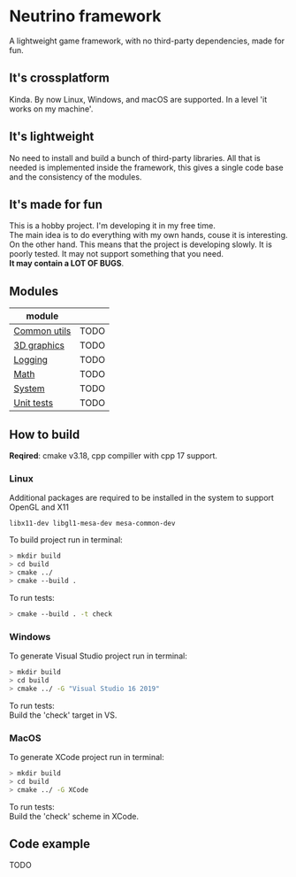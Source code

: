 # Neutrino framework

A lightweight game framework, with no third-party dependencies, made for fun.

## It's crossplatform
Kinda. By now Linux, Windows, and macOS are supported. 
In a level 'it works on my machine'.

## It's lightweight
No need to install and build a bunch of third-party libraries. 
All that is needed is implemented inside the framework, this gives a single code
base and the consistency of the modules.

## It's made for fun
This is a hobby project. I'm developing it in my free time.   
The main idea is to do everything with my own hands, couse it is interesting.  
On the other hand. This means that the project is developing slowly. 
It is poorly tested. It may not support something that you need.  
**It may contain a LOT OF BUGS**.


## Modules

| module                            |      |
| ----------------------------------|------|
| [Common utils](neutrino/common/)  |TODO  |
| [3D graphics](neutrino/graphics/) |TODO  |
| [Logging](neutrino/log/)          |TODO  |
| [Math](neutrino/math/)            |TODO  |
| [System](neutrino/system/)        |TODO  |
| [Unit tests](neutrino/unit_test/) |TODO  |


## How to build

**Reqired**: cmake v3.18, cpp compiller with cpp 17 support.

### Linux

Additional packages are required to be installed in the system 
to support OpenGL and X11
```
libx11-dev libgl1-mesa-dev mesa-common-dev
```

To build project run in terminal:

``` bash
> mkdir build
> cd build
> cmake ../
> cmake --build .
```

To run tests:

``` bash
> cmake --build . -t check
```

### Windows
To generate Visual Studio project run in terminal:

``` bash
> mkdir build
> cd build
> cmake ../ -G "Visual Studio 16 2019"
```

To run tests:  
Build the 'check' target in VS.
### MacOS

To generate XCode project run in terminal:

``` bash
> mkdir build
> cd build
> cmake ../ -G XCode
```

To run tests:  
Build the 'check' scheme in XCode.

## Code example
TODO


